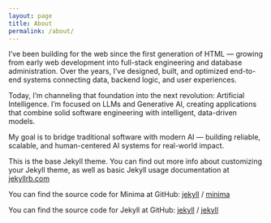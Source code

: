 ```yaml
---
layout: page
title: About
permalink: /about/
---
```


I’ve been building for the web since the first generation of HTML — growing from early web development into full-stack engineering and database administration. Over the years, I’ve designed, built, and optimized end-to-end systems connecting data, backend logic, and user experiences.

Today, I’m channeling that foundation into the next revolution: Artificial Intelligence. I’m focused on LLMs and Generative AI, creating applications that combine solid software engineering with intelligent, data-driven models.

My goal is to bridge traditional software with modern AI — building reliable, scalable, and human-centered AI systems for real-world impact.

This is the base Jekyll theme. You can find out more info about customizing your Jekyll theme, as well as basic Jekyll usage documentation at [jekyllrb.com](https://jekyllrb.com/)

You can find the source code for Minima at GitHub:
[jekyll][jekyll-organization] /
[minima](https://github.com/jekyll/minima)

You can find the source code for Jekyll at GitHub:
[jekyll][jekyll-organization] /
[jekyll](https://github.com/jekyll/jekyll)


[jekyll-organization]: https://github.com/jekyll
